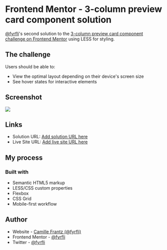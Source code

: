 # Frontend Mentor - 3-column preview card component solution

[@fyrfli](https://www.frontendmentor.io/profile/fyrfli)'s second solution to the [3-column preview card component challenge on Frontend Mentor](https://www.frontendmentor.io/challenges/3column-preview-card-component-pH92eAR2-) using LESS for styling. 

## The challenge

Users should be able to:

- View the optimal layout depending on their device's screen size
- See hover states for interactive elements

## Screenshot

![](./screenshot.jpg)

## Links

- Solution URL: [Add solution URL here](https://your-solution-url.com)
- Live Site URL: [Add live site URL here](https://your-live-site-url.com)

## My process

### Built with

- Semantic HTML5 markup
- LESS/CSS custom properties
- Flexbox
- CSS Grid
- Mobile-first workflow

## Author

- Website - [Camille Frantz (@fyrfli)](https://fyrfli.io)
- Frontend Mentor - [@fyrfli](https://www.frontendmentor.io/profile/fyrfli)
- Twitter - [@fyrfli](https://www.twitter.com/fyrfli)